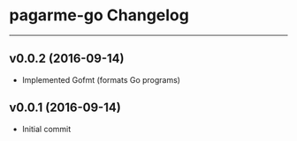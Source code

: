 # pagarme-go Changelog
----------------


## v0.0.2 (2016-09-14)

* Implemented Gofmt (formats Go programs)


## v0.0.1 (2016-09-14)

* Initial commit
